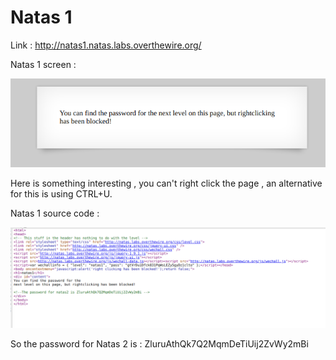# Natas 1

Link : http://natas1.natas.labs.overthewire.org/

Natas 1 screen :

<img src="imgs/natas1.png" alt="Natas1 screen">

Here is something interesting , you can't right click the page , an alternative for this is using CTRL+U.

Natas 1 source code :


<img src="imgs/url_natas1.png" alt="url Natas1">


So the password for Natas 2 is : ZluruAthQk7Q2MqmDeTiUij2ZvWy2mBi